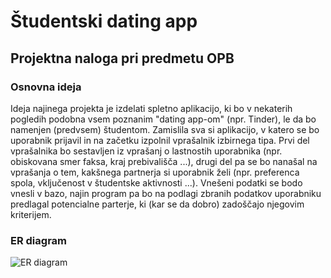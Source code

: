 # Študentski dating app 

## Projektna naloga pri predmetu OPB 

### Osnovna ideja
Ideja najinega projekta je izdelati spletno aplikacijo, ki bo v nekaterih pogledih podobna vsem poznanim "dating app-om" (npr. Tinder), le da bo namenjen (predvsem) študentom. Zamislila sva si aplikacijo, v katero se bo uporabnik prijavil in na začetku izpolnil vprašalnik izbirnega tipa. Prvi del vprašalnika bo sestavljen iz vprašanj o lastnostih uporabnika (npr. obiskovana smer faksa, kraj prebivališča ...), drugi del pa se bo nanašal na vprašanja o tem, kakšnega partnerja si uporabnik želi (npr. preferenca spola, vključenost v študentske aktivnosti ...). Vnešeni podatki se bodo vnesli v bazo, najin program pa bo na podlagi zbranih podatkov uporabniku predlagal potencialne parterje, ki (kar se da dobro) zadoščajo njegovim kriterijem.

### ER diagram
![ER diagram](![dating_app](https://github.com/mihajan/Studentski-dating-app/assets/64685191/2636f0b9-68a0-4bdb-8d6e-9d8ac9ce2df9)
)

